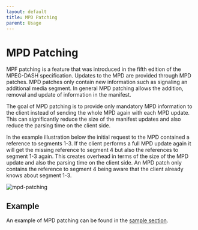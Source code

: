```yaml
---
layout: default
title: MPD Patching
parent: Usage
---
```


# MPD Patching

MPF patching is a feature that was introduced in the fifth edition of the MPEG-DASH specification. Updates to the MPD
are provided through MPD patches. MPD patches only contain new information such as signaling an additional media
segment. In general MPD patching allows the addition, removal and update of information in the manifest.

The goal of MPD patching is to provide only mandatory MPD information to the client instead of sending the whole MPD again with each MPD
update. This can significantly reduce the size of the manifest updates and also reduce the parsing time on the client
side.

In the example illustration below the initial request to the MPD contained a reference to segments 1-3. If the client
performs a full MPD update again it will get the missing reference to segment 4 but also the references to segment 1-3
again. This creates overhead in terms of the size of the MPD update and also the parsing time on the client side. An MPD
patch only contains the reference to segment 4 being aware that the client already knows about segment 1-3.

![mpd-patching]({{site.baseurl}}/assets/images/mpd-patching.jpg)

## Example

An example of MPD patching can be found in
the [sample section](https://reference.dashif.org/dash.js/nightly/samples/live-streaming/mpd-patching.html).
